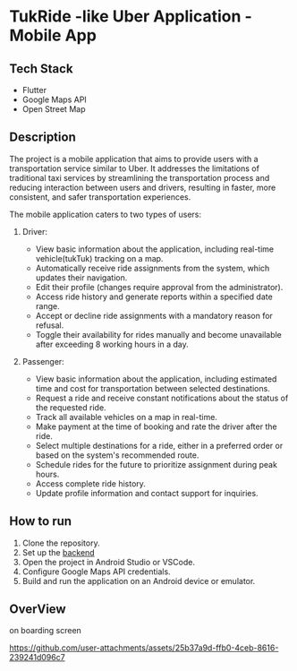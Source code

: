 # TukRide -like Uber Application - Mobile App

## Tech Stack

- Flutter
- Google Maps API
- Open Street Map

## Description

The project is a mobile application that aims to provide users with a transportation service similar to Uber. It addresses the limitations of traditional taxi services by streamlining the transportation process and reducing interaction between users and drivers, resulting in faster, more consistent, and safer transportation experiences.

The mobile application caters to two types of users:

1. Driver:
   - View basic information about the application, including real-time vehicle(tukTuk) tracking on a map.
   - Automatically receive ride assignments from the system, which updates their navigation.
   - Edit their profile (changes require approval from the administrator).
   - Access ride history and generate reports within a specified date range.
   - Accept or decline ride assignments with a mandatory reason for refusal.
   - Toggle their availability for rides manually and become unavailable after exceeding 8 working hours in a day.

2. Passenger:
   - View basic information about the application, including estimated time and cost for transportation between selected destinations.
   - Request a ride and receive constant notifications about the status of the requested ride.
   - Track all available vehicles on a map in real-time.
   - Make payment at the time of booking and rate the driver after the ride.
   - Select multiple destinations for a ride, either in a preferred order or based on the system's recommended route.
   - Schedule rides for the future to prioritize assignment during peak hours.
   - Access complete ride history.
   - Update profile information and contact support for inquiries.

## How to run

1. Clone the repository.
2. Set up the [backend]() 
3. Open the project in Android Studio or VSCode.
4. Configure Google Maps API credentials.
5. Build and run the application on an Android device or emulator.

## OverView
 on boarding screen


https://github.com/user-attachments/assets/25b37a9d-ffb0-4ceb-8616-239241d096c7




